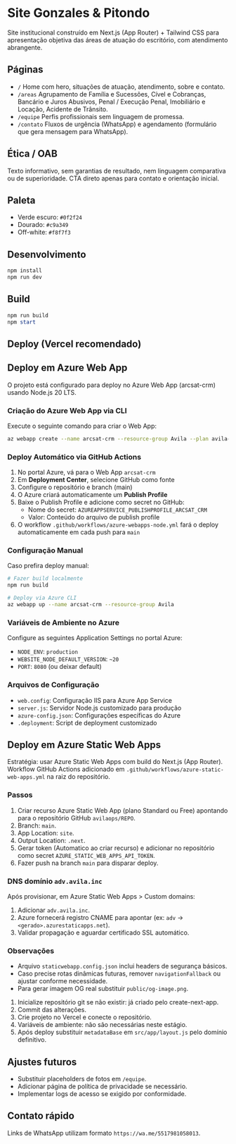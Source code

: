 # Site Gonzales & Pitondo

Site institucional construído em Next.js (App Router) + Tailwind CSS para apresentação objetiva das áreas de atuação do escritório, com atendimento abrangente.

## Páginas

- `/` Home com hero, situações de atuação, atendimento, sobre e contato.
- `/areas` Agrupamento de Família e Sucessões, Cível e Cobranças, Bancário e Juros Abusivos, Penal / Execução Penal, Imobiliário e Locação, Acidente de Trânsito.
- `/equipe` Perfis profissionais sem linguagem de promessa.
- `/contato` Fluxos de urgência (WhatsApp) e agendamento (formulário que gera mensagem para WhatsApp).

## Ética / OAB

Texto informativo, sem garantias de resultado, nem linguagem comparativa ou de superioridade. CTA direto apenas para contato e orientação inicial.

## Paleta

- Verde escuro: `#0f2f24`
- Dourado: `#c9a349`
- Off-white: `#f8f7f3`

## Desenvolvimento

```powershell
npm install
npm run dev
```

## Build

```powershell
npm run build
npm start
```

## Deploy (Vercel recomendado)

## Deploy em Azure Web App

O projeto está configurado para deploy no Azure Web App (arcsat-crm) usando Node.js 20 LTS.

### Criação do Azure Web App via CLI

Execute o seguinte comando para criar o Web App:

```bash
az webapp create --name arcsat-crm --resource-group Avila --plan avila-shared-plan --runtime "NODE:20-lts" --deployment-source-url https://github.com/avilaops/site
```

### Deploy Automático via GitHub Actions

1. No portal Azure, vá para o Web App `arcsat-crm`
2. Em **Deployment Center**, selecione GitHub como fonte
3. Configure o repositório e branch (main)
4. O Azure criará automaticamente um **Publish Profile**
5. Baixe o Publish Profile e adicione como secret no GitHub:
   - Nome do secret: `AZUREAPPSERVICE_PUBLISHPROFILE_ARCSAT_CRM`
   - Valor: Conteúdo do arquivo de publish profile
6. O workflow `.github/workflows/azure-webapps-node.yml` fará o deploy automaticamente em cada push para `main`

### Configuração Manual

Caso prefira deploy manual:

```bash
# Fazer build localmente
npm run build

# Deploy via Azure CLI
az webapp up --name arcsat-crm --resource-group Avila
```

### Variáveis de Ambiente no Azure

Configure as seguintes Application Settings no portal Azure:

- `NODE_ENV`: `production`
- `WEBSITE_NODE_DEFAULT_VERSION`: `~20`
- `PORT`: `8080` (ou deixar default)

### Arquivos de Configuração

- `web.config`: Configuração IIS para Azure App Service
- `server.js`: Servidor Node.js customizado para produção
- `azure-config.json`: Configurações específicas do Azure
- `.deployment`: Script de deployment customizado

## Deploy em Azure Static Web Apps

Estratégia: usar Azure Static Web Apps com build do Next.js (App Router). Workflow GitHub Actions adicionado em `.github/workflows/azure-static-web-apps.yml` na raiz do repositório.

### Passos

1. Criar recurso Azure Static Web App (plano Standard ou Free) apontando para o repositório GitHub `avilaops/REPO`.
2. Branch: `main`.
3. App Location: `site`.
4. Output Location: `.next`.
5. Gerar token (Automatico ao criar recurso) e adicionar no repositório como secret `AZURE_STATIC_WEB_APPS_API_TOKEN`.
6. Fazer push na branch `main` para disparar deploy.

### DNS domínio `adv.avila.inc`

Após provisionar, em Azure Static Web Apps > Custom domains:

1. Adicionar `adv.avila.inc`.
2. Azure fornecerá registro CNAME para apontar (ex: `adv` -> `<gerado>.azurestaticapps.net`).
3. Validar propagação e aguardar certificado SSL automático.

### Observações

- Arquivo `staticwebapp.config.json` inclui headers de segurança básicos.
- Caso precise rotas dinâmicas futuras, remover `navigationFallback` ou ajustar conforme necessidade.
- Para gerar imagem OG real substituir `public/og-image.png`.


1. Inicialize repositório git se não existir: já criado pelo create-next-app.
2. Commit das alterações.
3. Crie projeto no Vercel e conecte o repositório.
4. Variáveis de ambiente: não são necessárias neste estágio.
5. Após deploy substituir `metadataBase` em `src/app/layout.js` pelo domínio definitivo.

## Ajustes futuros

- Substituir placeholders de fotos em `/equipe`.
- Adicionar página de política de privacidade se necessário.
- Implementar logs de acesso se exigido por conformidade.

## Contato rápido

Links de WhatsApp utilizam formato `https://wa.me/5517981058013`.
